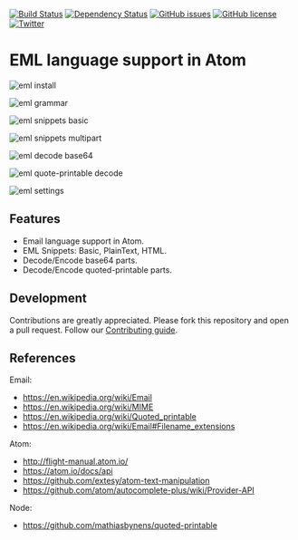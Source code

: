 [![Build Status](https://travis-ci.org/mariozaizar/language-eml.svg?branch=master)](https://travis-ci.org/mariozaizar/language-eml)
[![Dependency Status](https://david-dm.org/mariozaizar/language-eml.svg)](https://david-dm.org/mariozaizar/language-eml)
[![GitHub issues](https://img.shields.io/github/issues/mariozaizar/language-eml.svg)](https://github.com/mariozaizar/language-eml/issues)
[![GitHub license](https://img.shields.io/badge/license-MIT-blue.svg)](https://raw.githubusercontent.com/mariozaizar/language-eml/master/LICENSE.md)
[![Twitter](https://img.shields.io/twitter/url/https/github.com/mariozaizar/language-eml.svg?style=social)](https://twitter.com/intent/tweet?text=Wow:&url=%5Bobject%20Object%5D)

# EML language support in Atom

![eml install](https://cloud.githubusercontent.com/assets/164819/23042201/988b15f2-f44c-11e6-833a-99e6503718b9.gif)

![eml grammar](https://cloud.githubusercontent.com/assets/164819/23042206/9e354360-f44c-11e6-92d4-5ea9e90e2af6.gif)

![eml snippets basic](https://cloud.githubusercontent.com/assets/164819/23042214/a409a538-f44c-11e6-8182-7c11a0466a78.gif)

![eml snippets multipart](https://cloud.githubusercontent.com/assets/164819/23042220/a6e7c5f0-f44c-11e6-961e-4e78a0bca9f4.gif)

![eml decode base64](https://cloud.githubusercontent.com/assets/164819/23042222/aa6dc774-f44c-11e6-8645-f0428c2b4577.gif)

![eml quote-printable decode](https://cloud.githubusercontent.com/assets/164819/23193032/a48cb3b6-f85b-11e6-8e86-1da3ddff09bf.gif)

![eml settings](https://cloud.githubusercontent.com/assets/164819/23042236/b241d3e6-f44c-11e6-9ec6-be14742cd6de.gif)

## Features

* Email language support in Atom.
* EML Snippets: Basic, PlainText, HTML.
* Decode/Encode base64 parts.
* Decode/Encode quoted-printable parts.

## Development

Contributions are greatly appreciated. Please fork this repository and open a pull request. Follow our [Contributing guide](.github/CONTRIBUTING.md).

## References

Email:
- https://en.wikipedia.org/wiki/Email
- https://en.wikipedia.org/wiki/MIME
- https://en.wikipedia.org/wiki/Quoted_printable
- https://en.wikipedia.org/wiki/Email#Filename_extensions

Atom:
- http://flight-manual.atom.io/
- https://atom.io/docs/api
- https://github.com/extesy/atom-text-manipulation
- https://github.com/atom/autocomplete-plus/wiki/Provider-API

Node:
- https://github.com/mathiasbynens/quoted-printable
